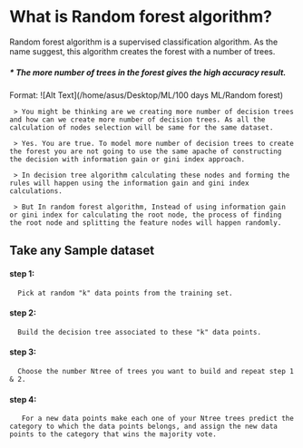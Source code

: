 # What is Random forest algorithm?

Random forest algorithm is a supervised classification algorithm. 
As the name suggest, this algorithm creates the forest with a number of trees.

##### * The more number of trees in the forest gives the high accuracy result.
Format: ![Alt Text](/home/asus/Desktop/ML/100 days ML/Random forest)

     > You might be thinking are we creating more number of decision trees and how can we create more number of decision trees. As all the calculation of nodes selection will be same for the same dataset.

     > Yes. You are true. To model more number of decision trees to create the forest you are not going to use the same apache of constructing the decision with information gain or gini index approach.

     > In decision tree algorithm calculating these nodes and forming the rules will happen using the information gain and gini index calculations.

     > But In random forest algorithm, Instead of using information gain or gini index for calculating the root node, the process of finding the root node and splitting the feature nodes will happen randomly.
## Take any Sample dataset
#### step 1:
      Pick at random "k" data points from the training set.
#### step 2:
      Build the decision tree associated to these "k" data points.
#### step 3:
      Choose the number Ntree of trees you want to build and repeat step 1 & 2.
#### step 4:
       For a new data points make each one of your Ntree trees predict the category to which the data points belongs, and assign the new data points to the category that wins the majority vote.



